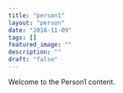 ```yaml
---
title: "person1"
layout: "person"
date: "2018-11-09"
tags: []
featured_image: ""
description: ""
draft: "false"
---
```


Welcome to the Person1 content.